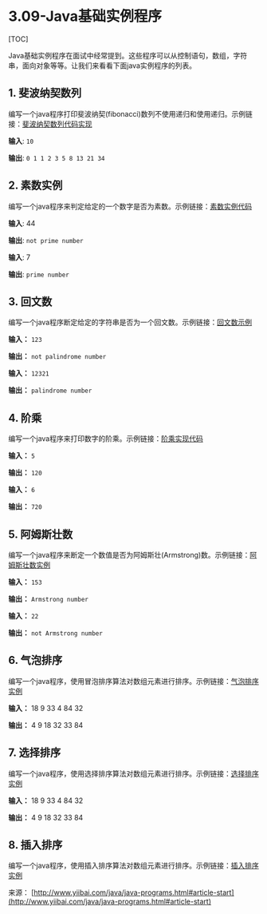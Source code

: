 # 3.09-Java基础实例程序

[TOC]

Java基础实例程序在面试中经常提到。这些程序可以从控制语句，数组，字符串，面向对象等等。让我们来看看下面java实例程序的列表。

## 1. 斐波纳契数列

编写一个java程序打印斐波纳契(fibonacci)数列不使用递归和使用递归。示例链接：[斐波纳契数列代码实现](http://www.yiibai.com/java/fibonacci-series-in-java.html)

**输入**: `10`

**输出**: `0 1 1 2 3 5 8 13 21 34`

## 2. 素数实例

编写一个java程序来判定给定的一个数字是否为素数。示例链接：[素数实例代码](http://www.yiibai.com/java/prime-number-program-in-java.html)

**输入**: 44

**输出**: `not prime number`

**输入**: 7

**输出**: `prime number`

## 3. 回文数

编写一个java程序断定给定的字符串是否为一个回文数。示例链接：[回文数示例](http://www.yiibai.com/java/palindrome-program-in-java.html)

**输入：** `123`

**输出：** `not palindrome number`

**输入：** `12321`

**输出：** `palindrome number`

## 4. 阶乘

编写一个java程序来打印数字的阶乘。示例链接：[阶乘实现代码](http://www.yiibai.com/java/factorial-program-in-java.html)

**输入：** `5`

**输出：** `120`

**输入：** `6`

**输出：** `720`

## 5. 阿姆斯壮数

编写一个java程序来断定一个数值是否为阿姆斯壮(Armstrong)数。示例链接：[阿姆斯壮数实例](http://www.yiibai.com/java/armstrong-number-in-java.html)

**输入：** `153`

**输出：** `Armstrong number`

**输入：** `22`

**输出：** `not Armstrong number`

## 6. 气泡排序

编写一个java程序，使用冒泡排序算法对数组元素进行排序。示例链接：[气泡排序实例](http://www.yiibai.com/java/bubble-sort-in-java.html)

**输入：** 18 9 33 4 84 32

**输出：** 4 9 18 32 33 84

## 7. 选择排序

编写一个java程序，使用选择排序算法对数组元素进行排序。示例链接：[选择排序实例](http://www.yiibai.com/java/selection-sort-in-java.html)

**输入：** 18 9 33 4 84 32

**输出：** 4 9 18 32 33 84

## 8. 插入排序

编写一个java程序，使用插入排序算法对数组元素进行排序。示例链接：[插入排序实例](http://www.yiibai.com/java/insertion-sort-in-java.html)

来源： [http://www.yiibai.com/java/java-programs.html#article-start](http://www.yiibai.com/java/java-programs.html#article-start)